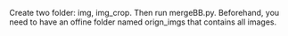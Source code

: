 Create two folder: img, img_crop. Then run mergeBB.py. Beforehand, you need to have an offine folder named orign_imgs that contains all images.